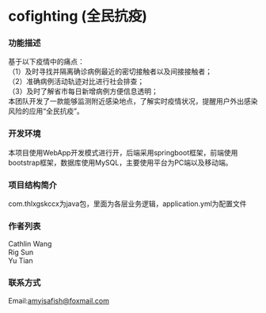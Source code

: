 # cofighting (全民抗疫)
### 功能描述  
基于以下疫情中的痛点：  
（1）及时寻找并隔离确诊病例最近的密切接触者以及间接接触者；   
（2）准确病例活动轨迹对比进行社会排查；  
（3）及时了解省市每日新增病例方便信息透明；  
本团队开发了一款能够监测附近感染地点，了解实时疫情状况，提醒用户外出感染风险的应用“全民抗疫”。  
### 开发环境  
本项目使用WebApp开发模式进行开，后端采用springboot框架，前端使用bootstrap框架，数据库使用MySQL，主要使用平台为PC端以及移动端。  
### 项目结构简介  
com.thlxgskccx为java包，里面为各层业务逻辑，application.yml为配置文件
### 作者列表  
Cathlin Wang  
Rig Sun  
Yu Tian  
### 联系方式  
Email:amyisafish@foxmail.com


